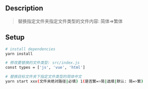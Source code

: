 ## Description

> 替换指定文件夹指定文件类型的文件内容: 简体=>繁体

## Setup

```bash
# install dependencies
yarn install

# 修改要替换的文件类型: src/index.js
const types = ['js', 'vue', 'html']

# 替换目标文件夹下指定文件类型的简体中文
yarn start xxx(文件夹绝对路径|必填) 1(是否繁=>简|选填|默认: 简=>繁)
```
